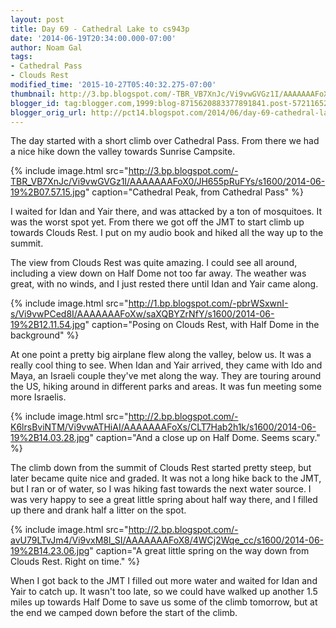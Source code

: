 ```yaml
---
layout: post
title: Day 69 - Cathedral Lake to cs943p
date: '2014-06-19T20:34:00.000-07:00'
author: Noam Gal
tags:
- Cathedral Pass
- Clouds Rest
modified_time: '2015-10-27T05:40:32.275-07:00'
thumbnail: http://3.bp.blogspot.com/-TBR_VB7XnJc/Vi9vwGVGz1I/AAAAAAAFoX0/JH655pRuFYs/s72-c/2014-06-19%2B07.57.15.jpg
blogger_id: tag:blogger.com,1999:blog-8715620883377891841.post-5721165242100206018
blogger_orig_url: http://pct14.blogspot.com/2014/06/day-69-cathedral-lake-to-cs943o.html
---
```


The day started with a short climb over Cathedral Pass. From there we had a nice hike down the valley towards Sunrise Campsite.

{% include image.html src="http://3.bp.blogspot.com/-TBR_VB7XnJc/Vi9vwGVGz1I/AAAAAAAFoX0/JH655pRuFYs/s1600/2014-06-19%2B07.57.15.jpg" caption="Cathedral Peak, from Cathedral Pass" %}

I waited for Idan and Yair there, and was attacked by a ton of mosquitoes. It was the worst spot yet. From there we got off the JMT to start climb up towards Clouds Rest. I put on my audio book and hiked all the way up to the summit.

The view from Clouds Rest was quite amazing. I could see all around, including a view down on Half Dome not too far away. The weather was great, with no winds, and I just rested there until Idan and Yair came along.

{% include image.html src="http://1.bp.blogspot.com/-pbrWSxwnI-s/Vi9vwPCed8I/AAAAAAAFoXw/saXQBYZrNfY/s1600/2014-06-19%2B12.11.54.jpg" caption="Posing on Clouds Rest, with Half Dome in the background" %}

At one point a pretty big airplane flew along the valley, below us. It was a really cool thing to see. When Idan and Yair arrived, they came with Ido and Maya, an Israeli couple they've met along the way. They are touring around the US, hiking around in different parks and areas. It was fun meeting some more Israelis.

{% include image.html src="http://2.bp.blogspot.com/-K6lrsBviNTM/Vi9vwATHiAI/AAAAAAAFoXs/CLT7Hab2h1k/s1600/2014-06-19%2B14.03.28.jpg" caption="And a close up on Half Dome. Seems scary." %}

The climb down from the summit of Clouds Rest started pretty steep, but later became quite nice and graded. It was not a long hike back to the JMT, but I ran or of water, so I was hiking fast towards the next water source. I was very happy to see a great little spring about half way there, and I filled up there and drank half a litter on the spot.

{% include image.html src="http://2.bp.blogspot.com/-avU79LTvJm4/Vi9vxM8l_SI/AAAAAAAFoX8/4WCj2Wqe_cc/s1600/2014-06-19%2B14.23.06.jpg" caption="A great little spring on the way down from Clouds Rest. Right on time." %}

When I got back to the JMT I filled out more water and waited for Idan and Yair to catch up. It wasn't too late, so we could have walked up another 1.5 miles up towards Half Dome to save us some of the climb tomorrow, but at the end we camped down before the start of the climb.
